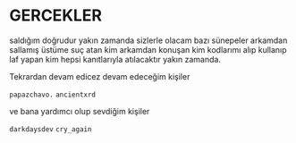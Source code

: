 # GERCEKLER

saldığım doğrudur yakın zamanda sizlerle olacam bazı sünepeler arkamdan sallamış üstüme suç atan kim arkamdan konuşan kim kodlarımı alıp kullanıp laf yapan kim
hepsi kanıtlarıyla atılacaktır yakın zamanda.

Tekrardan devam edicez devam edeceğim kişiler

`papazchavo.`
`ancientxrd`

ve bana yardımcı olup sevdiğim kişiler

`darkdaysdev`
`cry_again`

